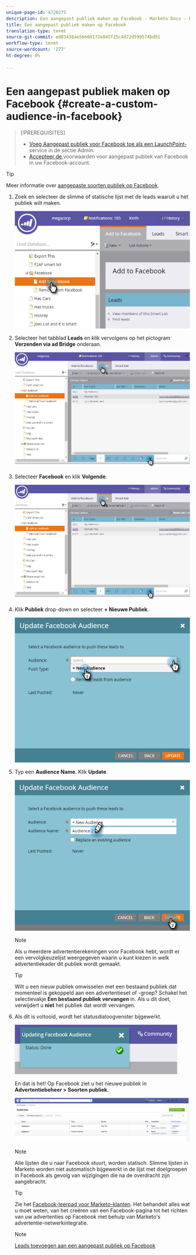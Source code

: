 ```yaml
---
unique-page-id: 4720275
description: Een aangepast publiek maken op Facebook - Marketo Docs - Productdocumentatie
title: Een aangepast publiek maken op Facebook
translation-type: tm+mt
source-git-commit: ed83438ae5660d172e845f25c4d72d599574bd91
workflow-type: tm+mt
source-wordcount: '277'
ht-degree: 0%

---
```



# Een aangepast publiek maken op Facebook {#create-a-custom-audience-in-facebook}

>[!PREREQUISITES]
>
>* [Voeg Aangepast publiek voor Facebook toe als een LaunchPoint-](/help/marketo/product-docs/demand-generation/ad-network-integrations/add-facebook-custom-audiences-as-a-launchpoint-service.md) service in de sectie Admin.
>* [Accepteer de ](https://www.facebook.com/ads/manage/customaudiences/tos.php) voorwaarden voor aangepast publiek van Facebook in uw Facebook-account.

>



>[!TIP]
>
>Meer informatie over [aangepaste soorten publiek op Facebook](https://www.facebook.com/help/341425252616329).

1. Zoek en selecteer de slimme of statische lijst met de leads waaruit u het publiek wilt maken.

   ![](assets/1.png)

1. Selecteer het tabblad **Leads** en klik vervolgens op het pictogram **Verzenden via ad Bridge** onderaan.

   ![](assets/222.png)

1. Selecteer **Facebook** en klik **Volgende**.

   ![](assets/two.png)

1. Klik **Publiek** drop-down en selecteer **+ Nieuwe Publiek**.

   ![](assets/four.png)

1. Typ een **Audience Name**. Klik **Update**.

   ![](assets/five.png)

   >[!NOTE]
   >
   >Als u meerdere advertentierekeningen voor Facebook hebt, wordt er een vervolgkeuzelijst weergegeven waarin u kunt kiezen in welk advertentiekader dit publiek wordt gemaakt.

   >[!TIP]
   >
   >Wilt u een nieuw publiek omwisselen met een bestaand publiek dat momenteel is gekoppeld aan een advertentieset of -groep? Schakel het selectievakje **Een bestaand publiek vervangen** in. Als u dit doet, verwijdert u **niet** het publiek dat wordt vervangen.

1. Als dit is voltooid, wordt het statusdialoogvenster bijgewerkt.

   ![](assets/six.png)

   En dat is het! Op Facebook ziet u het nieuwe publiek in **Advertentiebeheer > Soorten publiek**.

   ![](assets/image2014-12-10-11-3a38-3a32.png)

   >[!NOTE]
   >
   >Alle lijsten die u naar Facebook stuurt, worden statisch. Slimme lijsten in Marketo worden niet automatisch bijgewerkt in de lijst met doelgroepen in Facebook als gevolg van wijzigingen die na de overdracht zijn aangebracht.

   >[!TIP]
   >
   >Zie het [Facebook-leerpad voor Marketo-klanten](https://facebook.exceedlms.com/student/enrollments/create_enrollment_from_token/BF9TqSaCvM73PP4ScjhCm4fi). Het behandelt alles wat u moet weten, van het creëren van een Facebook-pagina tot het richten van uw advertenties op Facebook met behulp van Marketo&#39;s advertentie-netwerkintegratie.

   >[!NOTE]
   >
   >[Leads toevoegen aan een aangepast publiek op Facebook](/help/marketo/product-docs/demand-generation/facebook/add-leads-to-a-custom-audience-in-facebook.md)

